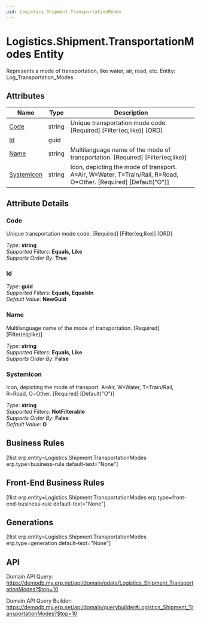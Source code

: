 ```yaml
---
uid: Logistics.Shipment.TransportationModes
---
```

# Logistics.Shipment.TransportationModes Entity

Represents a mode of transportation, like water, air, road, etc. Entity: Log_Transportation_Modes

## Attributes

| Name | Type | Description |
| ---- | ---- | --- |
| [Code](Logistics.Shipment.TransportationModes.md#code) | string | Unique transportation mode code. [Required] [Filter(eq;like)] [ORD] 
| [Id](Logistics.Shipment.TransportationModes.md#id) | guid |  
| [Name](Logistics.Shipment.TransportationModes.md#name) | string | Multilanguage name of the mode of transportation. [Required] [Filter(eq;like)] 
| [SystemIcon](Logistics.Shipment.TransportationModes.md#systemicon) | string | Icon, depicting the mode of transport. A=Air, W=Water, T=Train/Rail, R=Road, O=Other. [Required] [Default("O")] 


## Attribute Details

### Code

Unique transportation mode code. [Required] [Filter(eq;like)] [ORD]

_Type_: **string**  
_Supported Filters_: **Equals, Like**  
_Supports Order By_: **True**  

### Id

_Type_: **guid**  
_Supported Filters_: **Equals, EqualsIn**  
_Default Value_: **NewGuid**  

### Name

Multilanguage name of the mode of transportation. [Required] [Filter(eq;like)]

_Type_: **string**  
_Supported Filters_: **Equals, Like**  
_Supports Order By_: **False**  

### SystemIcon

Icon, depicting the mode of transport. A=Air, W=Water, T=Train/Rail, R=Road, O=Other. [Required] [Default("O")]

_Type_: **string**  
_Supported Filters_: **NotFilterable**  
_Supports Order By_: **False**  
_Default Value_: **O**  



## Business Rules

[!list erp.entity=Logistics.Shipment.TransportationModes erp.type=business-rule default-text="None"]

## Front-End Business Rules

[!list erp.entity=Logistics.Shipment.TransportationModes erp.type=front-end-business-rule default-text="None"]

## Generations

[!list erp.entity=Logistics.Shipment.TransportationModes erp.type=generation default-text="None"]

## API

Domain API Query:
<https://demodb.my.erp.net/api/domain/odata/Logistics_Shipment_TransportationModes?$top=10>

Domain API Query Builder:
<https://demodb.my.erp.net/api/domain/querybuilder#Logistics_Shipment_TransportationModes?$top=10>

